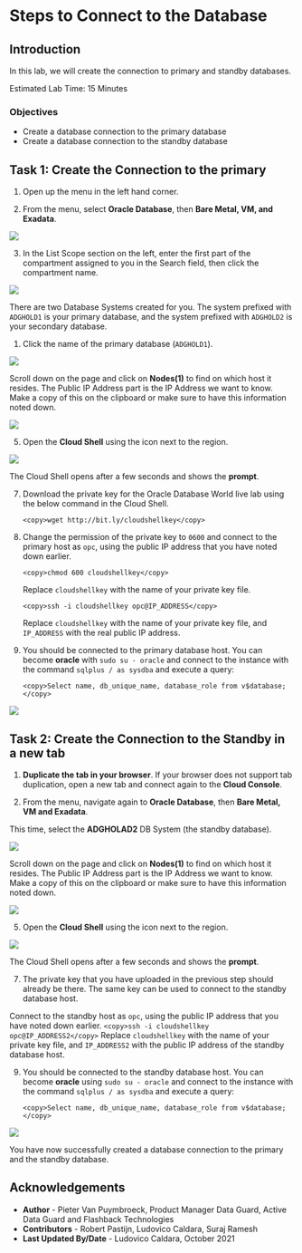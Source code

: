 # Steps to Connect to the Database

## Introduction
In this lab, we will create the connection to primary and standby databases.

Estimated Lab Time: 15 Minutes

### Objectives
- Create a database connection to the primary database
- Create a database connection to the standby database

## Task 1: Create the Connection to the primary

<if type="livelabs">

1. Open up the menu in the left hand corner.  

2. From the menu, select **Oracle Database**, then **Bare Metal, VM, and Exadata**.

  ![](https://raw.githubusercontent.com/oracle/learning-library/master/common/images/console/database-dbcs.png " ")

3. In the List Scope section on the left, enter the first part of the compartment assigned to you in the Search field, then click the compartment name.

  ![](images/select-compartment-livelabs.png)


   There are two Database Systems created for you. The system prefixed with `ADGHOLD1` is your primary database, and the system prefixed with `ADGHOLD2` is your secondary database.

</if>

1. Click the name of the primary database (`ADGHOLD1`).

  ![](images/db-systems-livelabs.png)

  Scroll down on the page and click on **Nodes(1)** to find on which host it resides.
  The Public IP Address part is the IP Address we want to know. Make a copy of this on the clipboard or make sure to have this information noted down.

  ![](./images/nodes-1.png)

5. Open the **Cloud Shell** using the icon next to the region.

  ![](./images/cloud-shell.png)

  The Cloud Shell opens after a few seconds and shows the **prompt**.

7. Download the private key for the Oracle Database World live lab using the below command in the Cloud Shell.
    ````
    <copy>wget http://bit.ly/cloudshellkey</copy>
    ````


8. Change the permission of the private key to `0600` and connect to the primary host as `opc`, using the public IP address that you have noted down earlier.
    ````
    <copy>chmod 600 cloudshellkey</copy>
    ````
    Replace `cloudshellkey` with the name of your private key file.
    ````
    <copy>ssh -i cloudshellkey opc@IP_ADDRESS</copy>
    ````
    Replace `cloudshellkey` with the name of your private key file, and `IP_ADDRESS` with the real public IP address.



9. You should be connected to the primary database host. You can become **oracle** with `sudo su - oracle` and connect to the instance with the command `sqlplus / as sysdba` and execute a query:

    ````
    <copy>Select name, db_unique_name, database_role from v$database;</copy>
    ````

  ![](./images/connect-primary.png)


## Task 2: Create the Connection to the Standby in a new tab

1. **Duplicate the tab in your browser**. If your browser does not support tab duplication, open a new tab and connect again to the **Cloud Console**.

2. From the menu, navigate again to **Oracle Database**, then  **Bare Metal, VM and Exadata**.

  This time, select the **ADGHOLAD2** DB System (the standby database).

  ![](images/db-systems-livelabs.png)

  Scroll down on the page and click on **Nodes(1)** to find on which host it resides.
  The Public IP Address part is the IP Address we want to know. Make a copy of this on the clipboard or make sure to have this information noted down.

  ![](./images/nodes-2.png)

5. Open the **Cloud Shell** using the icon next to the region.

  ![](./images/cloud-shell.png)

  The Cloud Shell opens after a few seconds and shows the **prompt**.

7. The private key that you have uploaded in the previous step should already be there. The same key can be used to connect to the standby database host.

  Connect to the standby host as `opc`, using the public IP address that you have noted down earlier.
    ````
    <copy>ssh -i cloudshellkey opc@IP_ADDRESS2</copy>
    ````
    Replace `cloudshellkey` with the name of your private key file, and `IP_ADDRESS2` with the public IP address of the standby database host.

9. You should be connected to the standby database host. You can become **oracle** using `sudo su - oracle` and connect to the instance with the command `sqlplus / as sysdba` and execute a query:

    ````
    <copy>Select name, db_unique_name, database_role from v$database;</copy>
    ````

  ![](./images/connect-standby.png)

You have now successfully created a database connection to the primary and the standby database.

## Acknowledgements

- **Author** - Pieter Van Puymbroeck, Product Manager Data Guard, Active Data Guard and Flashback Technologies
- **Contributors** - Robert Pastijn, Ludovico Caldara, Suraj Ramesh
- **Last Updated By/Date** -  Ludovico Caldara, October 2021
